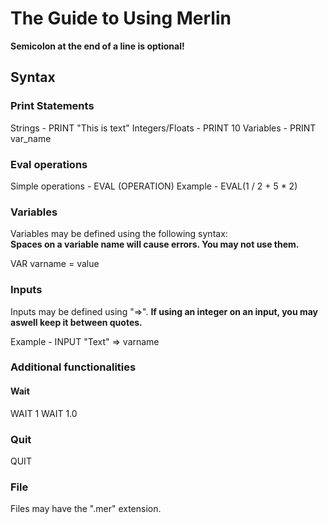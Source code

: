# The Guide to Using Merlin

<b>Semicolon at the end of a line is optional!</b>

## Syntax

### Print Statements

Strings - PRINT "This is text"
Integers/Floats - PRINT 10
Variables - PRINT var_name

### Eval operations

Simple operations - EVAL (OPERATION)
Example - EVAL(1 / 2 + 5 * 2)

### Variables

Variables may be defined using the following syntax:<br>
<b>Spaces on a variable name will cause errors. You may not use them.</b>

VAR varname = value

### Inputs

Inputs may be defined using "=>".
<b>If using an integer on an input, you may aswell keep it between quotes.</b>
  
 Example - INPUT "Text" => varname
 
### Additional functionalities

#### Wait

WAIT 1
WAIT 1.0

### Quit

QUIT


### File

Files may have the ".mer" extension.
